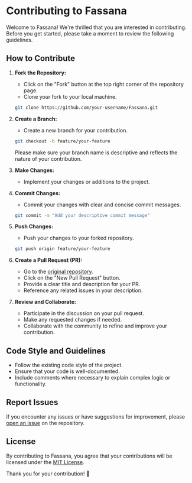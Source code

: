 # Contributing to Fassana 

Welcome to Fassana! We're thrilled that you are interested in contributing. Before you get started, please take a moment to review the following guidelines.

## How to Contribute

1. **Fork the Repository:**
   - Click on the "Fork" button at the top right corner of the repository page.
   - Clone your fork to your local machine.

   ```bash
   git clone https://github.com/your-username/Fassana.git
   ```

2. **Create a Branch:**
   - Create a new branch for your contribution.

   ```bash
   git checkout -b feature/your-feature
   ```

   Please make sure your branch name is descriptive and reflects the nature of your contribution.

3. **Make Changes:**
   - Implement your changes or additions to the project.

4. **Commit Changes:**
   - Commit your changes with clear and concise commit messages.

   ```bash
   git commit -m "Add your descriptive commit message"
   ```

5. **Push Changes:**
   - Push your changes to your forked repository.

   ```bash
   git push origin feature/your-feature
   ```

6. **Create a Pull Request (PR):**
   - Go to the [original repository](https://github.com/promiseer/Fassana).
   - Click on the "New Pull Request" button.
   - Provide a clear title and description for your PR.
   - Reference any related issues in your description.

7. **Review and Collaborate:**
   - Participate in the discussion on your pull request.
   - Make any requested changes if needed.
   - Collaborate with the community to refine and improve your contribution.

## Code Style and Guidelines

- Follow the existing code style of the project.
- Ensure that your code is well-documented.
- Include comments where necessary to explain complex logic or functionality.

## Report Issues

If you encounter any issues or have suggestions for improvement, please [open an issue](https://github.com/promiseer/Fassana/issues) on the repository.

## License

By contributing to Fassana, you agree that your contributions will be licensed under the [MIT License](LICENSE).

Thank you for your contribution! 🚀
